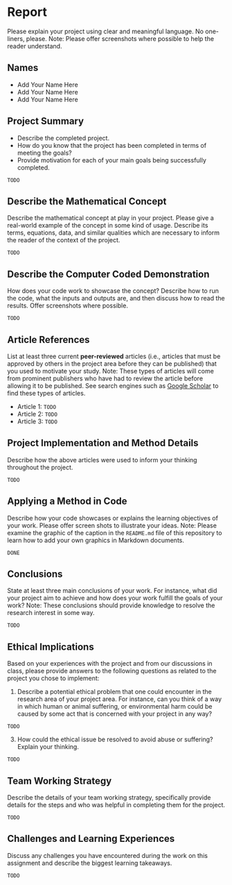 # Report

Please explain your project using clear and meaningful language. No one-liners, please.
Note: Please offer screenshots where possible to help the reader understand.

## Names

- Add Your Name Here
- Add Your Name Here
- Add Your Name Here

## Project Summary

- Describe the completed project.
- How do you know that the project has been completed in terms of meeting the goals?
- Provide motivation for each of your main goals being successfully completed.

```
TODO
```

## Describe the Mathematical Concept

Describe the mathematical concept at play in your project. Please give a real-world example of the concept in some kind of usage. Describe its terms, equations, data, and similar qualities which are necessary to inform the reader of the context of the project.

```
TODO

```

## Describe the Computer Coded Demonstration

How does your code work to showcase the concept? Describe how to run the code, what the inputs and outputs are, and then discuss how to read the results. Offer screenshots where possible.

```
TODO
```

## Article References

List at least three current **peer-reviewed** articles (i.e., articles that must be approved by others in the project area before they can be published) that you used to motivate your study. Note: These types of articles will come from prominent publishers who have had to review the article before allowing it to be published. See search engines such as [Google Scholar](https://scholar.google.com/) to find these types of articles.

- Article 1: `TODO`
- Article 2: `TODO`
- Article 3: `TODO`

## Project Implementation and Method Details

Describe how the above articles were used to inform your thinking throughout the project.

```
TODO
```

## Applying a Method in Code

Describe how your code showcases or explains the learning objectives of your work. Please offer screen shots to illustrate your ideas. Note: Please examine the graphic of the caption in the `README.md` file of this repository to learn how to add your own graphics in Markdown documents.

```
DONE
```

## Conclusions

State at least three main conclusions of your work. For instance, what did your project aim to achieve and how does your work fulfill the goals of your work? Note: These conclusions should provide knowledge to resolve the research interest in some way.

```
TODO
```
## Ethical Implications

Based on your experiences with the project and from our discussions in class, please provide answers to the following questions as related to the project you chose to implement:

1. Describe a potential ethical problem that one could encounter in the research area of your project area. For instance, can you think of a way in which human or animal suffering, or environmental harm could be caused by some act that is concerned with your project in any way?

```
TODO
```

3. How could the ethical issue be resolved to avoid abuse or suffering? Explain your thinking.

```
TODO
```

## Team Working Strategy

Describe the details of your team working strategy, specifically provide details for the steps and who was helpful in completing them for the project.

```
TODO

```

## Challenges and Learning Experiences

Discuss any challenges you have encountered during the work on this assignment and describe the biggest learning takeaways.

```
TODO
```
